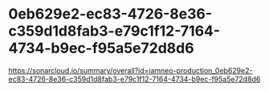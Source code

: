 # 0eb629e2-ec83-4726-8e36-c359d1d8fab3-e79c1f12-7164-4734-b9ec-f95a5e72d8d6
https://sonarcloud.io/summary/overall?id=iamneo-production_0eb629e2-ec83-4726-8e36-c359d1d8fab3-e79c1f12-7164-4734-b9ec-f95a5e72d8d6
